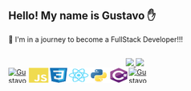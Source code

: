 ## Hello! My name is Gustavo ✋

🎯 I'm in a journey to become a FullStack Developer!!!

##

<div align="center">
  <a href="https://github.com/gustavo-cazarini">
  <img height="180em" src="https://github-readme-stats.vercel.app/api?username=gustavo-cazarini&show_icons=true&theme=dark&include_all_commits=true&count_private=true"/>
  <img height="180em" src="https://github-readme-stats.vercel.app/api/top-langs/?username=gustavo-cazarini&layout=compact&langs_count=7&theme=dark"/>
</div>

<div style="display: flex; align-items: center;height:40;"><br>
  <img align="center" alt="Gustavo-HTML" height="30" width="40" src="https://cdn.jsdelivr.net/gh/devicons/devicon/icons/html5/html5-original.svg" />
  <img align="center" alt="Gustavo-Js" height="30" width="40" src="https://raw.githubusercontent.com/devicons/devicon/master/icons/javascript/javascript-plain.svg">
  <img align="center" alt="Gustavo-CSS" height="30" width="40" src="https://raw.githubusercontent.com/devicons/devicon/master/icons/css3/css3-original.svg">
  <img align="center" alt="Gustavo-React" height="30" width="40" src="https://raw.githubusercontent.com/devicons/devicon/master/icons/react/react-original.svg">
  <img align="center" alt="Gustavo-Python" height="30" width="40" src="https://raw.githubusercontent.com/devicons/devicon/master/icons/python/python-original.svg">
  <img align="center" alt="Gustavo-Csharp" height="30" width="40" src="https://raw.githubusercontent.com/devicons/devicon/master/icons/csharp/csharp-original.svg">
  <img align="center" alt="Gustavo-PHP" width="40" height="30" src="https://cdn.jsdelivr.net/gh/devicons/devicon/icons/php/php-plain.svg" />
</div>
